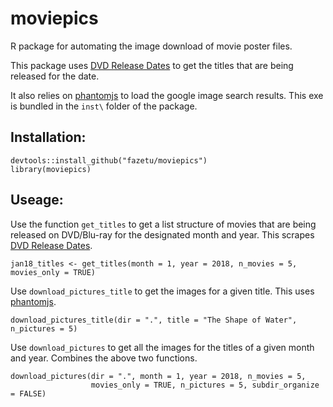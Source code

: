 # moviepics

R package for automating the image download of movie poster files.

This package uses [DVD Release Dates](https://www.dvdsreleasedates.com/) to get the titles that are being released for the date.

It also relies on [phantomjs](http://phantomjs.org/) to load the google image search results. This exe is bundled in the `inst\` folder of the package.

## Installation:

```
devtools::install_github("fazetu/moviepics")
library(moviepics)
```

## Useage:

Use the function `get_titles` to get a list structure of movies that are being released on DVD/Blu-ray for the designated month and year. This scrapes [DVD Release Dates](https://www.dvdsreleasedates.com/).

```
jan18_titles <- get_titles(month = 1, year = 2018, n_movies = 5, movies_only = TRUE)
```

Use `download_pictures_title` to get the images for a given title. This uses [phantomjs](http://phantomjs.org/).

```
download_pictures_title(dir = ".", title = "The Shape of Water", n_pictures = 5)
```

Use `download_pictures` to get all the images for the titles of a given month and year. Combines the above two functions.

```
download_pictures(dir = ".", month = 1, year = 2018, n_movies = 5,
                  movies_only = TRUE, n_pictures = 5, subdir_organize = FALSE)
```
